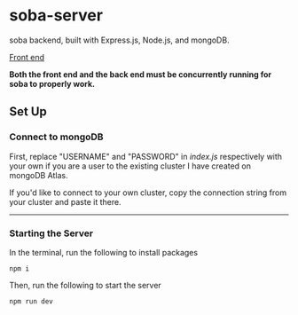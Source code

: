 # soba-server
soba backend, built with Express.js, Node.js, and mongoDB.

[Front end](https://github.com/kyleburgess2025/soba)

**Both the front end and the back end must be concurrently running for soba to properly work.**

## Set Up

### Connect to mongoDB

First, replace "USERNAME" and "PASSWORD" in *index.js* respectively with your own if you are a user 
to the existing cluster I have created on mongoDB Atlas.

If you'd like to connect to your own cluster, copy the connection string from your cluster and paste it there.

---
### Starting the Server

In the terminal, run the following to install packages
```
npm i
```
Then, run the following to start the server
```
npm run dev
```
